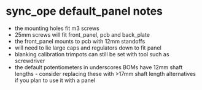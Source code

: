 # sync_ope default_panel notes

- the mounting holes fit m3 screws
- 25mm screws will fit front_panel, pcb and back_plate
- the front_panel mounts to pcb with 12mm standoffs
- will need to lie large caps and regulators down to fit panel
- blanking calibration trimpots can still be set with tool such as screwdriver
- the default potentiometers in underscores BOMs have 12mm shaft lengths - consider replacing these with >17mm shaft length alternatives if you plan to use it with a panel